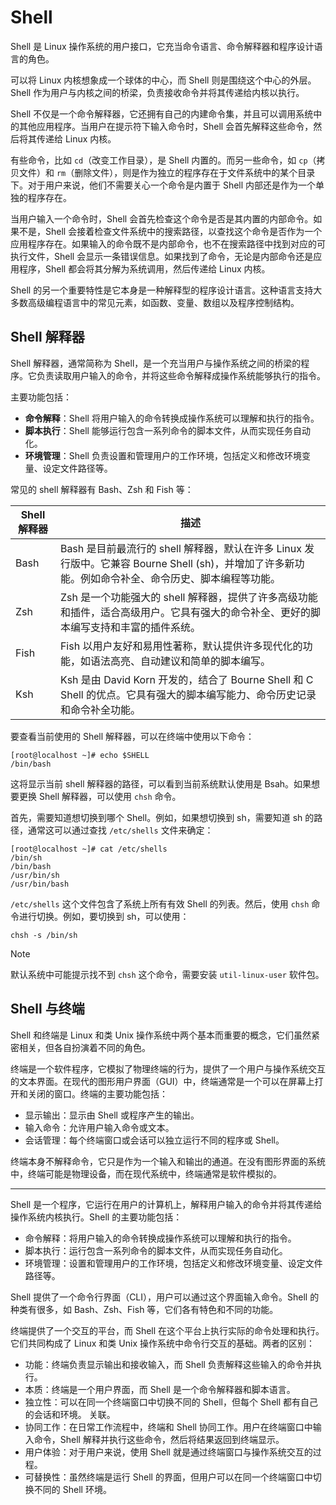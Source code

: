 # Shell

Shell 是 Linux 操作系统的用户接口，它充当命令语言、命令解释器和程序设计语言的角色。

可以将 Linux 内核想象成一个球体的中心，而 Shell 则是围绕这个中心的外层。Shell 作为用户与内核之间的桥梁，负责接收命令并将其传递给内核以执行。

Shell 不仅是一个命令解释器，它还拥有自己的内建命令集，并且可以调用系统中的其他应用程序。当用户在提示符下输入命令时，Shell 会首先解释这些命令，然后将其传递给 Linux 内核。

有些命令，比如 `cd`（改变工作目录），是 Shell 内置的。而另一些命令，如 `cp`（拷贝文件）和 `rm`（删除文件），则是作为独立的程序存在于文件系统中的某个目录下。对于用户来说，他们不需要关心一个命令是内置于 Shell 内部还是作为一个单独的程序存在。

当用户输入一个命令时，Shell 会首先检查这个命令是否是其内置的内部命令。如果不是，Shell 会接着检查文件系统中的搜索路径，以查找这个命令是否作为一个应用程序存在。如果输入的命令既不是内部命令，也不在搜索路径中找到对应的可执行文件，Shell 会显示一条错误信息。如果找到了命令，无论是内部命令还是应用程序，Shell 都会将其分解为系统调用，然后传递给 Linux 内核。

Shell 的另一个重要特性是它本身是一种解释型的程序设计语言。这种语言支持大多数高级编程语言中的常见元素，如函数、变量、数组以及程序控制结构。

## Shell 解释器

Shell 解释器，通常简称为 Shell，是一个充当用户与操作系统之间的桥梁的程序。它负责读取用户输入的命令，并将这些命令解释成操作系统能够执行的指令。

主要功能包括：

- **命令解释**：Shell 将用户输入的命令转换成操作系统可以理解和执行的指令。
- **脚本执行**：Shell 能够运行包含一系列命令的脚本文件，从而实现任务自动化。
- **环境管理**：Shell 负责设置和管理用户的工作环境，包括定义和修改环境变量、设定文件路径等。

常见的 shell 解释器有 Bash、Zsh 和 Fish 等：

| Shell 解释器 | 描述                                                                                                                                                |
| ----------- | --------------------------------------------------------------------------------------------------------------------------------------------------- |
| Bash        | Bash 是目前最流行的 shell 解释器，默认在许多 Linux 发行版中。它兼容 Bourne Shell (sh)，并增加了许多新功能。例如命令补全、命令历史、脚本编程等功能。 |
| Zsh         | Zsh 是一个功能强大的 shell 解释器，提供了许多高级功能和插件，适合高级用户。它具有强大的命令补全、更好的脚本编写支持和丰富的插件系统。               |
| Fish        | Fish 以用户友好和易用性著称，默认提供许多现代化的功能，如语法高亮、自动建议和简单的脚本编写。                                                       |
| Ksh         | Ksh 是由 David Korn 开发的，结合了 Bourne Shell 和 C Shell 的优点。它具有强大的脚本编写能力、命令历史记录和命令补全功能。                           |

要查看当前使用的 Shell 解释器，可以在终端中使用以下命令：

```shell
[root@localhost ~]# echo $SHELL
/bin/bash
```

这将显示当前 shell 解释器的路径，可以看到当前系统默认使用是 Bsah。如果想要更换 Shell 解释器，可以使用 `chsh` 命令。

首先，需要知道想切换到哪个 Shell。例如，如果想切换到 sh，需要知道 sh 的路径，通常这可以通过查找 `/etc/shells` 文件来确定：

```shell
[root@localhost ~]# cat /etc/shells 
/bin/sh
/bin/bash
/usr/bin/sh
/usr/bin/bash
```

`/etc/shells` 这个文件包含了系统上所有有效 Shell 的列表。然后，使用 `chsh` 命令进行切换。例如，要切换到 sh，可以使用：

```shell
chsh -s /bin/sh
```

> [!NOTE]
> 默认系统中可能提示找不到 `chsh` 这个命令，需要安装 `util-linux-user` 软件包。

## Shell 与终端

Shell 和终端是 Linux 和类 Unix 操作系统中两个基本而重要的概念，它们虽然紧密相关，但各自扮演着不同的角色。

终端是一个软件程序，它模拟了物理终端的行为，提供了一个用户与操作系统交互的文本界面。在现代的图形用户界面（GUI）中，终端通常是一个可以在屏幕上打开和关闭的窗口。终端的主要功能包括：

- 显示输出：显示由 Shell 或程序产生的输出。
- 输入命令：允许用户输入命令或文本。
- 会话管理：每个终端窗口或会话可以独立运行不同的程序或 Shell。

终端本身不解释命令，它只是作为一个输入和输出的通道。在没有图形界面的系统中，终端可能是物理设备，而在现代系统中，终端通常是软件模拟的。

---

Shell 是一个程序，它运行在用户的计算机上，解释用户输入的命令并将其传递给操作系统内核执行。Shell 的主要功能包括：

- 命令解释：将用户输入的命令转换成操作系统可以理解和执行的指令。
- 脚本执行：运行包含一系列命令的脚本文件，从而实现任务自动化。
- 环境管理：设置和管理用户的工作环境，包括定义和修改环境变量、设定文件路径等。

Shell 提供了一个命令行界面（CLI），用户可以通过这个界面输入命令。Shell 的种类有很多，如 Bash、Zsh、Fish 等，它们各有特色和不同的功能。

终端提供了一个交互的平台，而 Shell 在这个平台上执行实际的命令处理和执行。它们共同构成了 Linux 和类 Unix 操作系统中命令行交互的基础。两者的区别：

- 功能：终端负责显示输出和接收输入，而 Shell 负责解释这些输入的命令并执行。
- 本质：终端是一个用户界面，而 Shell 是一个命令解释器和脚本语言。
- 独立性：可以在同一个终端窗口中切换不同的 Shell，但每个 Shell 都有自己的会话和环境。
关联。
- 协同工作：在日常工作流程中，终端和 Shell 协同工作。用户在终端窗口中输入命令，Shell 解释并执行这些命令，然后将结果返回到终端显示。
- 用户体验：对于用户来说，使用 Shell 就是通过终端窗口与操作系统交互的过程。
- 可替换性：虽然终端是运行 Shell 的界面，但用户可以在同一个终端窗口中切换不同的 Shell 环境。

